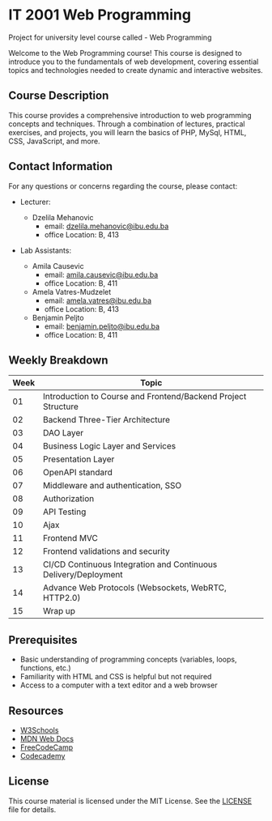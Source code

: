 # IT 2001 Web Programming

Project for university level course called - Web Programming

Welcome to the Web Programming course! This course is designed to introduce you to the fundamentals of web development, covering essential topics and technologies needed to create dynamic and interactive websites.

## Course Description

This course provides a comprehensive introduction to web programming concepts and techniques. Through a combination of lectures, practical exercises, and projects, you will learn the basics of PHP, MySql, HTML, CSS, JavaScript, and more.

## Contact Information

For any questions or concerns regarding the course, please contact:

- Lecturer:
    - Dzelila Mehanovic 
        - email: dzelila.mehanovic@ibu.edu.ba
        - office Location: B, 413

- Lab Assistants: 
    - Amila Causevic 
        - email: amila.causevic@ibu.edu.ba
        - office Location: B, 411
    - Amela Vatres-Mudzelet 
        - email: amela.vatres@ibu.edu.ba 
        - office Location: B, 413
    - Benjamin Peljto 
        - email: benjamin.peljto@ibu.edu.ba 
        - office Location: B, 411

## Weekly Breakdown

| Week | Topic |
|------|-------|
| 01   | Introduction to Course and Frontend/Backend Project Structure |
| 02   | Backend Three-Tier Architecture |
| 03   | DAO Layer |
| 04   | Business Logic Layer and Services |
| 05   | Presentation Layer |
| 06   | OpenAPI standard |
| 07   | Middleware and authentication, SSO |
| 08   | Authorization |
| 09   | API Testing |
| 10   | Ajax |
| 11   | Frontend MVC |
| 12   | Frontend validations and security |
| 13   | CI/CD Continuous Integration and Continuous Delivery/Deployment|
| 14   | Advance Web Protocols (Websockets, WebRTC, HTTP2.0) |
| 15   | Wrap up |


## Prerequisites

- Basic understanding of programming concepts (variables, loops, functions, etc.)
- Familiarity with HTML and CSS is helpful but not required
- Access to a computer with a text editor and a web browser

## Resources

- [W3Schools](https://www.w3schools.com/)
- [MDN Web Docs](https://developer.mozilla.org/en-US/docs/Web)
- [FreeCodeCamp](https://www.freecodecamp.org/)
- [Codecademy](https://www.codecademy.com/learn)

## License

This course material is licensed under the MIT License. See the [LICENSE](LICENSE) file for details.




